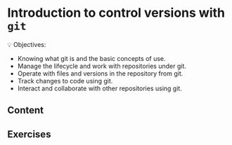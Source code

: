 # Introduction to control versions with `git`

:bulb: Objectives:

- Knowing what git is and the basic concepts of use.
- Manage the lifecycle and work with repositories under git.
- Operate with files and versions in the repository from git.
- Track changes to code using git.
- Interact and collaborate with other repositories using git.

## Content

## Exercises
